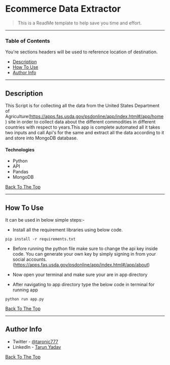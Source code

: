 # Ecommerce Data Extractor
> This is a ReadMe template to help save you time and effort.

---

### Table of Contents
You're sections headers will be used to reference location of destination.

- [Description](#description)
- [How To Use](#how-to-use)
- [Author Info](#author-info)

---

## Description

This Script is for collecting all the data from the United States Department of Agriculture(https://apps.fas.usda.gov/psdonline/app/index.html#/app/home) site in order to collect data about the different commodities in different countries with respect to years.This app is complete automated all it takes two inputs and call Api's for the same and  extract all the data according to it and store into MongoDB database.

#### Technologies

- Python
- API
- Pandas 
- MongoDB


[Back To The Top](#read-me-template)

---

## How To Use

It can be used in below simple steps:-
- Install all the requirement libraries using below code.
```buildoutcfg
pip install -r requirements.txt
```
- Before running the python file make sure to change the api key inside code. You can generate your own key by simply signing in from your social accounts.(https://apps.fas.usda.gov/psdonline/app/index.html#/app/about)


- Now open your terminal and make sure your are in app directory

-  After navigating to app directory type the below code in terminal for running app
```buildoutcfg
python run app.py
```




[Back To The Top](#read-me-template)

---



## Author Info

- Twitter - [@taronic777](https://twitter.com/taronic777)
- LinkedIn - [Tarun Yadav](https://www.linkedin.com/in/tarun-yadav-47442112b/)

[Back To The Top](#read-me-template)
